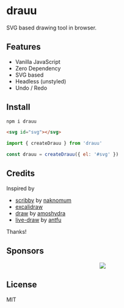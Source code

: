 # drauu

SVG based drawing tool in browser.

## Features

- Vanilla JavaScript
- Zero Dependency
- SVG based
- Headless (unstyled)
- Undo / Redo

## Install

```bash
npm i drauu
```

```html
<svg id="svg"></svg>
```

```js
import { createDrauu } from 'drauu'

const drauu = createDrauu({ el: '#svg' })
```

## Credits

Inspired by

- [scribby](https://github.com/naknomum/scribby) by [naknomum](https://github.com/naknomum)
- [excalidraw](https://github.com/excalidraw/excalidraw)
- [draw](https://github.com/amoshydra/draw) by [amoshydra](https://github.com/amoshydra)
- [live-draw](https://github.com/antfu/live-draw) by [antfu](https://github.com/antfu)

Thanks!

## Sponsors

<p align="center">
  <a href="https://cdn.jsdelivr.net/gh/antfu/static/sponsors.svg">
    <img src='https://cdn.jsdelivr.net/gh/antfu/static/sponsors.svg'/>
  </a>
</p>

## License

MIT
